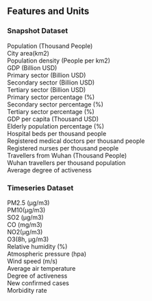 ## Features and Units
### Snapshot Dataset
  Population (Thousand People)<br />
  City area(km2)<br />
  Population density (People per km2)<br />
  GDP (Billion USD)<br />
  Primary sector (Billion USD)<br />
  Secondary sector (Billion USD)<br />
  Tertiary sector (Billion USD)<br />
  Primary sector percentage (%)<br />
  Secondary sector percentage (%)<br />
  Tertiary sector percentage (%)<br />
  GDP per capita (Thousand USD)<br />
  Elderly population percentage (%)<br />
  Hospital beds per thousand people<br />
  Registered medical doctors per thousand people<br />
  Registered nurses per thousand people<br />
  Travellers from Wuhan (Thousand People)<br />
  Wuhan travellers per thousand population<br />
  Average degree of activeness<br />
### Timeseries Dataset
  PM2.5 (μg/m3)<br />
  PM10(μg/m3)<br />
  SO2 (μg/m3)<br />
  CO (mg/m3)<br />
  NO2(μg/m3)<br />
  O3(8h, μg/m3)<br />
  Relative humidity (%)<br />
  Atmospheric pressure (hpa)<br />
  Wind speed (m/s)<br />
  Average air temperature<br />
  Degree of activeness<br />
  New confirmed cases<br />
  Morbidity rate<br />


